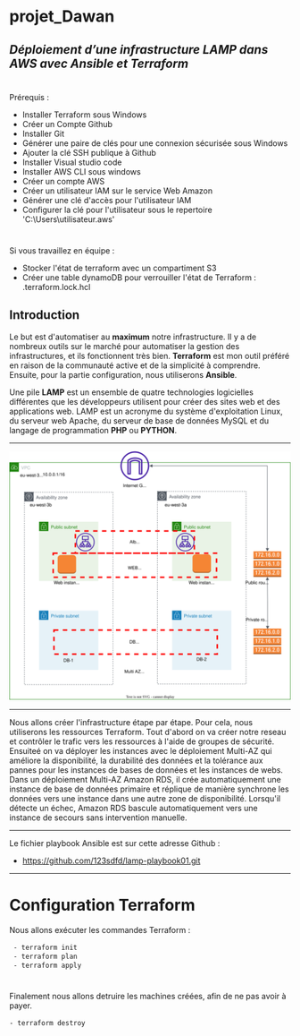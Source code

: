 # projet_Dawan

## _Déploiement d’une infrastructure LAMP dans AWS avec Ansible et Terraform_



 # 
 Prérequis :
- Installer Terraform sous Windows
- Créer un Compte Github 
- Installer Git 
- Générer une paire de clés pour une connexion sécurisée sous Windows
- Ajouter la clé SSH publique à Github
- Installer Visual studio code
- Installer AWS CLI sous windows
- Créer un compte AWS
- Créer un utilisateur IAM sur le service Web Amazon
- Générer une clé d'accès pour l'utilisateur IAM
- Configurer la clé pour l'utilisateur sous le repertoire 'C:\Users\utilisateur\.aws'




# 
Si vous travaillez en équipe :
- Stocker l'état de terraform avec un compartiment S3
- Créer une table dynamoDB pour verrouiller l'état de Terraform : .terraform.lock.hcl




## Introduction 

Le but est d'automatiser au **maximum** notre infrastructure. Il y a de nombreux outils sur le marché pour automatiser la gestion des infrastructures, et ils fonctionnent très bien. **Terraform** est mon outil préféré en raison de la communauté active et de la simplicité à comprendre. Ensuite, pour la partie configuration, nous utiliserons **Ansible**.

Une pile **LAMP** est un ensemble de quatre technologies logicielles différentes que les développeurs utilisent pour créer des sites web et des applications web. LAMP est un acronyme du système d'exploitation Linux, du serveur web Apache, du serveur de base de données MySQL et du langage de programmation **PHP** ou **PYTHON**.




***
![Diagram](dawan-projet.drawio.svg)

***
Nous allons créer l'infrastructure étape par étape. Pour cela, nous utiliserons les ressources Terraform.
Tout d'abord on va créer notre reseau et contrôler le trafic vers les ressources à l'aide de groupes de sécurité.
Ensuiteé on va déployer les instances avec le déploiement Multi-AZ qui améliore la disponibilité, la durabilité des données et la tolérance aux pannes pour les instances de bases de données et les instances de webs.
Dans un déploiement Multi-AZ Amazon RDS, il crée automatiquement une instance de base de données primaire et réplique de manière synchrone les données vers une instance dans une autre zone de disponibilité. Lorsqu'il détecte un échec, Amazon RDS bascule automatiquement vers une instance de secours sans intervention manuelle.


***

Le fichier playbook Ansible est sur cette adresse Github : 
 - https://github.com/123sdfd/lamp-playbook01.git

***
# Configuration Terraform
Nous allons exécuter les commandes Terraform : 

~~~
 - terraform init 
 - terraform plan
 - terraform apply
~~~

 # 
 Finalement nous allons detruire les machines créées, afin de ne pas avoir à payer.

 ~~~
 - terraform destroy
 ~~~

 #  
 

